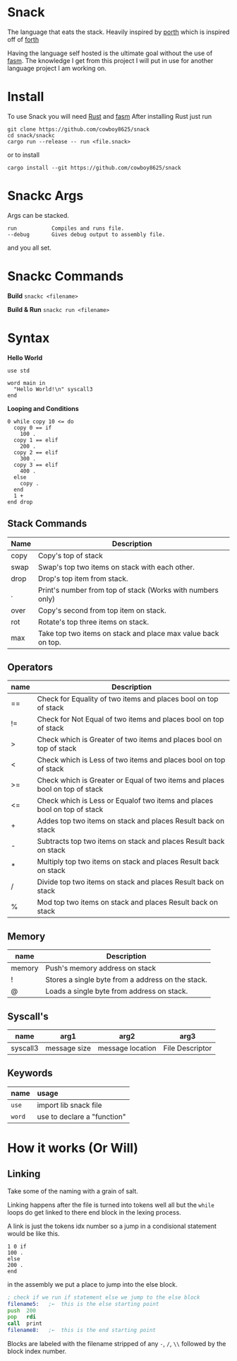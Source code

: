 # Snack

The language that eats the stack.  Heavily inspired by [porth](https://gitlab.com/tsoding/porth/)
which is inspired off of [forth](https://en.wikipedia.org/wiki/Forth_(programming_language))

Having the language self hosted is the ultimate goal without the use of
[fasm](https://flatassembler.net/download.php). The knowledge I get from
this project I will put in use for another language project I am working on.


# Install

To use Snack you will need [Rust](https://rustup.rs/) and [fasm](https://flatassembler.net/download.php)
After installing Rust just run
```
git clone https://github.com/cowboy8625/snack
cd snack/snackc
cargo run --release -- run <file.snack>
```
or to install
```
cargo install --git https://github.com/cowboy8625/snack
```


# Snackc Args

Args can be stacked.

```
run           Compiles and runs file.
--debug       Gives debug output to assembly file.
```

and you all set.

# Snackc Commands

**Build**
`snackc <filename>`

**Build & Run**
`snackc run <filename>`


# Syntax

**Hello World**
```
use std

word main in
  "Hello World!\n" syscall3
end
```
**Looping and Conditions**
```
0 while copy 10 <= do
  copy 0 == if
    100 .
  copy 1 == elif
    200 .
  copy 2 == elif
    300 .
  copy 3 == elif
    400 .
  else
    copy .
  end
  1 +
end drop
```

## Stack Commands

Name|Description
----|-----------
copy|Copy's top of stack
swap|Swap's top two items on stack with each other.
drop|Drop's top item from stack.
.|Print's number from top of stack (Works with numbers only)
over|Copy's second from top item on stack.
rot|Rotate's top three items on stack.
max|Take top two items on stack and place max value back on top.

## Operators

name|Description
----|-----------
==|Check for Equality of two items and places bool on top of stack
!=|Check for Not Equal of two items and places bool on top of stack
\>|Check which is Greater of two items and places bool on top of stack
\<|Check which is Less of two items and places bool on top of stack
\>=|Check which is Greater or Equal of two items and places bool on top of stack
\<=|Check which is Less or Equalof two items and places bool on top of stack
\+|Addes top two items on stack and places Result back on stack
\-|Subtracts top two items on stack and places Result back on stack
\*|Multiply top two items on stack and places Result back on stack
/|Divide top two items on stack and places Result back on stack
%|Mod top two items on stack and places Result back on stack


## Memory

name|Description
----|-----------
memory|Push's memory address on stack
!|Stores a single byte from a address on the stack.
@|Loads a single byte from address on stack.


## Syscall's

name|arg1|arg2|arg3
----|----|----|----
syscall3|message size|message location|File Descriptor

## Keywords
name|usage
:---|:---
`use`|import lib snack file
`word`|use to declare a "function"





# How it works (Or Will)



## Linking

Take some of the naming with a grain of salt.

Linking happens after the file is turned into tokens well all but
the `while` loops do get linked to there end block in the lexing process.

A link is just the tokens idx number so a jump in a condisional statement
would be like this.
```snack
1 0 if
100 .
else
200 .
end
```
in the assembly we put a place to jump into the else block.
```asm
; check if we run if statement else we jump to the else block
filename5:   ;←  this is the else starting point
push  200
pop   rdi
call  print
filename8:   ;←  this is the end starting point
```

Blocks are labeled with the filename stripped of any `-`, `/`, `\\` followed by
the block index number.



